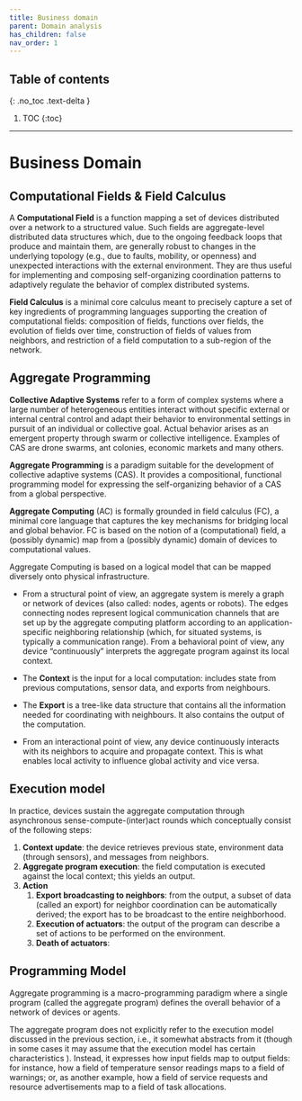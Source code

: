 ```yaml
---
title: Business domain
parent: Domain analysis
has_children: false
nav_order: 1
---
```

## Table of contents
{: .no_toc .text-delta }
1. TOC
{:toc}
---
# Business Domain

## Computational Fields & Field Calculus
A **Computational Field** is a function mapping a set of devices distributed over a network to a structured value. Such fields are aggregate-level distributed data structures which, due to the ongoing feedback loops that produce and maintain them, are generally robust to changes in the underlying topology (e.g., due to faults, mobility, or openness) and unexpected interactions with the external environment. They are thus useful for implementing and composing self-organizing coordination patterns to adaptively regulate the behavior of complex distributed systems.

**Field Calculus** is a minimal core calculus meant to precisely capture a set of key ingredients of programming languages supporting the creation of computational fields: composition of fields, functions over fields, the evolution of fields over time, construction of fields of values from neighbors, and restriction of a field computation to a sub-region of the network.

## Aggregate Programming

**Collective Adaptive Systems** refer to a form of complex systems where a large number of heterogeneous entities interact without specific external or internal central control and adapt their behavior to environmental settings in pursuit of an individual or collective goal. Actual behavior arises as an emergent property through swarm or collective intelligence.
Examples of CAS are drone swarms, ant colonies, economic markets and many others.

**Aggregate Programming** is a paradigm suitable for the development of collective adaptive systems (CAS). It provides a compositional, functional programming model for expressing the self-organizing behavior of a CAS from a global perspective.

**Aggregate Computing** (AC) is formally grounded in field calculus (FC), a minimal core language that captures the key mechanisms for bridging local and global behavior. FC is based on the notion of a (computational) field, a (possibly dynamic) map from a (possibly dynamic) domain of devices to computational values.

Aggregate Computing is based on a logical model that can be mapped diversely onto physical infrastructure.

* From a structural point of view, an aggregate system is merely a graph or network of devices (also called: nodes, agents or robots). The edges connecting nodes represent logical communication channels that are set up by the aggregate computing platform according to an application-specific neighboring relationship (which, for situated systems, is typically a communication range).
From a behavioral point of view, any device “continuously” interprets the aggregate program against its local context.

<!-- TODO: check if this is correct -->
* The **Context** is the input for a local computation: includes state from previous computations, sensor data, and exports from neighbours.

<!-- TODO: check if this is correct -->
* The **Export** is a tree-like data structure that contains all the information needed for coordinating with neighbours. It also contains the output of the computation.

* From an interactional point of view, any device continuously interacts with its neighbors to acquire and propagate context. This is what enables local activity to influence global activity and vice versa.

## Execution model

In practice, devices sustain the aggregate computation through asynchronous sense-compute-(inter)act rounds which conceptually consist of the following steps:

1. **Context update**: the device retrieves previous state, environment data (through sensors), and messages from neighbors.
2. **Aggregate program execution**: the field computation is executed against the local context; this yields an output. <!--TODO define output-->
3. **Action**
    1. **Export broadcasting to neighbors**: from the output, a subset of data (called an export) for neighbor coordination can be automatically derived; the export has to be broadcast to the entire neighborhood.
    2. **Execution of actuators**: the output of the program can describe a set of actions to be performed on the environment.
    3. **Death of actuators**: <!--TODO define what happens death of actuators-->

<!--TODO se ho salvato la password in una rep noi la mandiamo ai nostri vicini?? riferito ad export e output-->

<!--TODO consiglia di separare quello che deve rimanere in macchina con quello che dev'essere mandato via, aka ciò che ho in una rep potrebbe essere il mio stato nel round successivo-->




## Programming Model

Aggregate programming is a macro-programming paradigm where a single program (called the aggregate program) defines the overall behavior of a network of devices or agents.

The aggregate program does not explicitly refer to the execution model discussed in the previous section, i.e., it somewhat abstracts from it 
(though in some cases it may assume that the execution model has certain characteristics <!--TODO QUALI? - troppo generico-->). 
Instead, it expresses how input fields map to output fields: for instance, how a field of temperature sensor readings maps to a field of warnings; or, as another example, how a field of service requests and resource advertisements map to a field of task allocations.

<!--TODO WAKE SINCRONIZATION means che facciamo il funzionamento a round (scafi è a round, ma un nostro collega lo sta facendo in maniera reattiva, quindi non è piu a round) our decisione | quindi è necessaria una sincronizzazione tra i round per far si che non ci sia qualcuno che faccia un round all'ora e uno che ne fa tanti-->